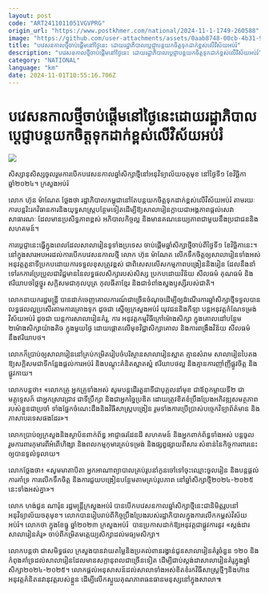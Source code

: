 ```yaml
---
layout: post
code: "ART2411011051VGVPRG"
origin_url: "https://www.postkhmer.com/national/2024-11-1-1749-260588"
image: "https://github.com/user-attachments/assets/0aab8748-00cb-4b31-9cb2-e6fdfde289a9"
title: "បវេសនកាល​ថ្មី​ចាប់​ផ្ដើម​នៅ​ថ្ងៃ​នេះ​​ ដោយ​រដ្ឋាភិបាល​​​ប្ដេជ្ញា​បន្ត​យក​ចិត្ត​ទុកដាក់​ខ្ពស់​លើ​វិស័យ​អប់រំ"
description: "​​បវេសនកាល​ថ្មី​ចាប់​ផ្ដើម​នៅ​ថ្ងៃ​នេះ​​ ដោយ​រដ្ឋាភិបាល​​​ប្ដេជ្ញា​បន្ត​យក​ចិត្ត​ទុកដាក់​ខ្ពស់​លើ​វិស័យ​អប់រំ​"
category: "NATIONAL"
language: "km"
date: 2024-11-01T10:55:16.706Z
---
```


# បវេសនកាល​ថ្មី​ចាប់​ផ្ដើម​នៅ​ថ្ងៃ​នេះ​​ ដោយ​រដ្ឋាភិបាល​​​ប្ដេជ្ញា​បន្ត​យក​ចិត្ត​ទុកដាក់​ខ្ពស់​លើ​វិស័យ​អប់រំ

![](https://github.com/user-attachments/assets/c9109eca-6bf5-4553-b6c4-87e6f547cf98)

សិស្សានុសិស្ស​ចូលរួម​ការ​បើក​បវេសនកាល​ឆ្នាំ​សិក្សា​ថ្មីនៅអនុវិទ្យាល័យចតុមុខ នៅ​ថ្ងៃ​ទី១ ខែវិច្ឆិកា ឆ្នាំ២០២៤។ ក្រសួង​អប់រំ

លោក ហ៊ុន ម៉ាណែត ​ថ្លែង​ថា រដ្ឋាភិបាល​កម្ពុជា​នៅ​តែ​បន្ត​យក​ចិត្ត​ទុក​ដាក់​ខ្ពស់​លើ​វិស័យ​អប់រំ តាម​រយៈ​ការ​បន្ត​រិះ​រក​វិធានការ​​និង​យុទ្ធសាស្ត្រ​បន្ថែម​ទៀត ​ដើម្បី​ឱ្យ​សាលា​រៀន​ក្លាយ​ជា​អង្គភាព​ផ្តល់​សេវា​សាធារណៈ ​ដែល​មាន​ប្រសិទ្ធភាព​ខ្ពស់ អភិបាល​កិច្ច​ល្អ និង​មាន​គណនេយ្យភាព​ជាមួយ​នឹង​ប្រជាជន​និង​សហគមន៍។

ការ​ប្ដេជ្ញា​នេះ​ធ្វើ​ក្នុង​ពេល​ដែល​សាលា​រៀន​ទូទាំង​ប្រទេស ​ចាប់​ផ្ដើម​ឆ្នាំ​សិក្សា​ថ្មី​ចាប់​ពី​ថ្ងៃ​ទី១ ខែ​វិច្ឆិកា​នេះ។ នៅ​ក្នុង​សារ​អបអរ​ដល់​ការ​បើក​បវេសនកាល​ថ្មី លោក ហ៊ុន ម៉ាណែត លើក​ទឹក​ចិត្ត​ឲ្យ​សាលា​រៀន​ទាំង​អស់​អនុវត្ត​តួនាទី​ប្រកប​ដោយ​ការ​ទទួល​ខុសត្រូវ​ខ្ពស់ ជាពិសេស​លើ​សកម្មភាព​បង្រៀន​និង​រៀន ដែល​នឹង​នាំ​ទៅ​រក​ការ​ប្រែ​ប្រួល​ជា​វិជ្ជមាន​នៃ​លទ្ធផល​សិក្សា​របស់​សិស្ស ប្រកប​ដោយ​វិន័យ​ សីលធម៌ គុណធម៌​ និង​ឥរិយាបថ​ថ្លៃថ្នូរ ​សក្ដិសម​ជា​កុលបុត្រ ​កុលធីតា​ខ្មែរ និង​ជា​ទំពាំង​ស្នង​ឫស្សី​របស់​ជាតិ។

លោក​នាយក​រដ្ឋមន្ត្រី បាន​ដាក់​ចេញ​គោល​ការណ៍​ជា​ច្រើន​ចំណុច​ដើម្បី​ឲ្យ​ដំណើរការ​ឆ្នាំ​សិក្សា​ថ្មី​​ទទួល​បាន​លទ្ធផល​ល្អ​ប្រសើរ​តាម​ការ​គ្រោង​ទុក ដូចជា ស្នើ​ឲ្យ​ក្រសួង​អប់រំ យុវជន​និង​កីឡា ​បន្ត​អនុវត្ត​កំណែ​ទម្រង់​វិស័យ​អប់រំ ដូចជា យន្តការ​សាលារៀនគំរូ, ការ​ អនុវត្ត​កម្មវិធី​ក្រៅ​ម៉ោង​សិក្សា ​ក្នុង​គោលដៅ​បន្ថែម ២ម៉ោង​សិក្សា​យ៉ាង​តិច ​ក្នុង​មួយ​ថ្ងៃ ដោយ​ផ្ដោត​លើ​មុខ​វិជ្ជា​សិក្សា​គោល និង​ការ​ពង្រឹង​វិន័យ សីលធម៌ នឹង​ឥរិយាបថ។

លោក​ក៏​ប្រាប់​ឲ្យ​សាលា​រៀន​នៅ​គ្រប់​កម្រិត​រៀបចំ​បរិស្ថាន​សាលារៀន​ស្អាត គ្មាន​សំរាម សាលារៀន​បៃតង​ឱ្យ​សក្តិសម​ជា​ទី​កន្លែង​ផ្តល់​ការអប់រំ និង​បណ្ដុះ​គំនិត​ស្អាត​ស្អំ ឥរិយាបថ​ល្អ និង​គ្មាន​ការ​ញាំញី​ផ្លូវ​ចិត្ត និង ផ្លូវកាយ។

លោក​បន្ត​ថា៖ «លោកគ្រូ អ្នកគ្រូ​ទាំង​អស់ សូម​បន្ត​ដើរ​តួនាទី​ជា​បុគ្គល​នាំមុខ ​ជា​ឪពុក​ម្តាយ​ទី២ ជា​មគ្គុទ្ទេសក៍ ជា​អ្នក​ស្រាវជ្រាវ ជា​ទីប្រឹក្សា និង​ជា​អ្នក​ច្នៃប្រឌិត ដោយ​ត្រូវ​ខិតខំ​ប្រឹង​ប្រែង​អភិវឌ្ឍ​សមត្ថភាព​របស់​ខ្លួន​ជាប្រចាំ ទាំង​ផ្នែក​ចំណេះ​ដឹង​និង​វិធីសាស្ត្រ​បង្រៀន រួម​ទាំង​ការ​ប្រើ​ប្រាស់​បច្ចេកវិទ្យា​ព័ត៌មាន និង​ភាសាបរទេស​ផង​ដែរ»។

លោក​ប្រាប់​ឲ្យ​ក្រសួង​និង​ស្ថាប័ន​​ពាក់​ព័ន្ធ​ អាជ្ញាធរ​ដែនដី សហគមន៍ និង​អ្នក​ពាក់ព័ន្ធ​ទាំង​អស់ បន្ត​ចូលរួម​ការពារ​កុមារ​ពី​អំពើ​ហិង្សា និង​ពលកម្ម​កុមារ​គ្រប់​ទម្រង់ និង​ផ្សព្វផ្សាយ​ពី​សារៈ​សំខាន់​នៃ​កិច្ច​ការ​ពារ​នេះ​ឲ្យ​បាន​ទូលំ​ទូលាយ។

លោក​ថ្លែង​ថា៖ «សូម​មាតាបិតា អ្នក​អាណាព្យាបាល​គ្រប់រូប​នាំ​កូន​ចៅ​ទៅ​ចុះ​ឈ្មោះ​ចូល​រៀន និង​បន្ត​ផ្តល់​ការ​គាំទ្រ ការ​លើក​ទឹក​ចិត្ត និង​ការ​ជួយ​បង្រៀន​បន្ថែម​តាម​គ្រប់​រូបភាព នៅ​ឆ្នាំ​សិក្សា​ថ្មី​២០២៤-២០២៥ នេះ​ទាំង​អស់​គ្នា»។

លោក ហង់ជួន ណារ៉ុន រដ្ឋមន្ត្រី​ក្រសួង​អប់រំ បាន​បើក​បវេសនកាល​ឆ្នាំ​សិក្សា​ថ្មី​នេះ​​ជា​និមិត្តរូប​នៅ​អនុវិទ្យាល័យ​ចតុមុខ។ លោក​បាន​រៀបរាប់​ពី​កិច្ច​ប្រឹង​ប្រែង​របស់​រដ្ឋាភិបាល​ក្នុង​ការ​លើក​កម្ពស់​វិស័យ​អប់រំ។ លោក​ថា ក្នុង​ខែ​ធ្នូ ឆ្នាំ​២០២៣ ក្រសួង​អប់រំ  បាន​ប្រកាស​ដាក់​ឱ្យ​អនុវត្ត​ជា​ផ្លូវការ​នូវ «ស្តង់ដារ​សាលារៀន​គំរូ» ចាប់​ពី​កម្រិត​មត្តេយ្យ​សិក្សា​ដល់​មធ្យម​សិក្សា។

លោក​​បន្ត​ថា ជា​សមិទ្ធផល ក្រសួង​បាន​វាយ​តម្លៃ​និង​ប្រគល់​ពាន​រង្វាន់​ជូន​សាលារៀន​គំរូ​ចំនួន ​១២០ និង​កំពុង​គាំទ្រ​ដល់​សាលារៀន​ដែល​មាន​សក្តានុពល​ជាច្រើន​ទៀត ដើម្បី​ជាប់​ស្តង់ដា​សាលារៀន​គំរូ​ក្នុង​ឆ្នាំ​សិក្សា ​២០២៤-២០២៥។ លោក​ផ្តល់​អនុសាសន៍​ដល់​សាលា​ទាំង​អស់​ខិតខំ​រក​វិធីសាស្ត្រ​ថ្មីៗ​ និង​ហ៊ាន​អនុវត្ត​គំនិត​នវានុវត្ត​របស់​ខ្លួន ​ដើម្បី​លើក​ស្ទួយ​គុណភាព​ធនធានមនុស្ស​នៅ​ក្នុង​សាលា៕